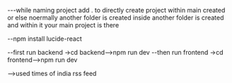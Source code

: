 ---while naming project add . to directly create project within main created or  else noermally
another folder is created inside another folder is created and within it your main project is there

--npm install lucide-react


--first run backend ->cd backend-->npm run dev
--then run frontend ->cd frontend-->npm run dev

-->used times of india rss feed